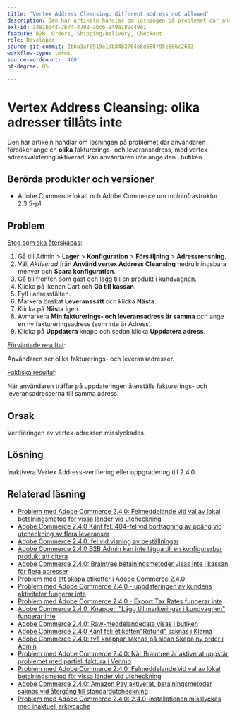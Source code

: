 ```yaml
---
title: 'Vertex Address Cleansing: different address not allowed'
description: Den här artikeln handlar om lösningen på problemet där användaren inte kan ange en fakturerings- och leveransadress som är **different** och Vertex-adressverifiering är aktiverad.
exl-id: a481b044-3b74-4792-abc6-249a182c49e1
feature: B2B, Orders, Shipping/Delivery, Checkout
role: Developer
source-git-commit: 2bba3af8919e1db8482764b8d688f95e606c2683
workflow-type: tm+mt
source-wordcount: '460'
ht-degree: 0%

---
```


# Vertex Address Cleansing: olika adresser tillåts inte

Den här artikeln handlar om lösningen på problemet där användaren försöker ange en **olika** fakturerings- och leveransadress, med vertex-adressvalidering aktiverad, kan användaren inte ange den i butiken.

## Berörda produkter och versioner

* Adobe Commerce lokalt och Adobe Commerce om molninfrastruktur 2.3.5-p1

## Problem

<u>Steg som ska återskapas</u>:

1. Gå till Admin > **Lager** > **Konfiguration** > **Försäljning** > **Adressrensning**.
1. Välj *Aktiverad* från **Använd vertex Address Cleansing** nedrullningsbara menyer och **Spara konfiguration**.
1. Gå till fronten som gäst och lägg till en produkt i kundvagnen.
1. Klicka på ikonen Cart och **Gå till kassan**.
1. Fyll i adressfälten.
1. Markera önskat **Leveranssätt** och klicka **Nästa**.
1. Klicka på **Nästa** igen.
1. Avmarkera **Min fakturerings- och leveransadress** **är samma** och ange en ny faktureringsadress (som inte är Adress).
1. Klicka på **Uppdatera** knapp och sedan klicka **Uppdatera adress**.

<u>Förväntade resultat</u>:

Användaren ser olika fakturerings- och leveransadresser.

<u>Faktiska resultat</u>:

När användaren träffar på uppdateringen återställs fakturerings- och leveransadresserna till samma adress.

## Orsak

Verifieringen av vertex-adressen misslyckades.

## Lösning

Inaktivera Vertex Address-verifiering eller uppgradering till 2.4.0.

## Relaterad läsning

* [Problem med Adobe Commerce 2.4.0: Felmeddelande vid val av lokal betalningsmetod för vissa länder vid utcheckning](/help/troubleshooting/payments/magento-2-4-0-checkout-error-selecting-local-payments.md)
* [Adobe Commerce 2.4.0 Känt fel: 404-fel vid borttagning av poäng vid utcheckning av flera leveranser](/help/troubleshooting/storefront/magento-2-4-0-404-error-removing-rewards-points-on-multi-shipping-checkout.md)
* [Adobe Commerce 2.4.0: fel vid visning av beställningar](/help/troubleshooting/storefront/magento-2-4-0-known-issue-orders-display-error.md)
* [Adobe Commerce 2.4.0 B2B Admin kan inte lägga till en konfigurerbar produkt att citera](/help/troubleshooting/miscellaneous/magento-2-4-0-b2b-admin-can-t-add-configurable-product-to-quote.md)
* [Adobe Commerce 2.4.0: Braintree betalningsmetoder visas inte i kassan för flera adresser](/help/troubleshooting/payments/magento-2-4-0-braintree-not-in-multiple-addresses-checkout.md)
* [Problem med att skapa etiketter i Adobe Commerce 2.4.0](/help/troubleshooting/known-issues-patches-attached/shipping-labels-creation-known-issue-in-magento-2-4-0.md)
* [Problem med Adobe Commerce 2.4.0 - uppdateringen av kundens aktiviteter fungerar inte](/help/troubleshooting/miscellaneous/magento-2-4-0-refresh-on-customer-activities-does-not-work.md)
* [Problem med Adobe Commerce 2.4.0 - Export Tax Rates fungerar inte](/help/troubleshooting/miscellaneous/magento-2-4-0-known-issue-export-tax-rates-does-not-work.md)
* [Adobe Commerce 2.4.0: Knappen &quot;Lägg till markeringar i kundvagnen&quot; fungerar inte](/help/troubleshooting/miscellaneous/magento-2-4-0-add-selections-to-my-cart-does-not-work.md)
* [Adobe Commerce 2.4.0: Raw-meddelandedata visas i butiken](/help/troubleshooting/storefront/magento-2-4-0-issue-storefront-raw-message-data-display.md)
* [Adobe Commerce 2.4.0 Känt fel: etiketten&quot;Refund&quot; saknas i Klarna](/help/troubleshooting/payments/magento-2-4-0-known-issue-missing-refund-label-in-klarna.md)
* [Adobe Commerce 2.4.0: två knappar saknas på sidan Skapa ny order i Admin](/help/troubleshooting/miscellaneous/magento-2-4-0-known-issue-create-new-order-buttons-missing.md)
* [Problem med Adobe Commerce 2.4.0: När Braintree är aktiverat uppstår problemet med partiell faktura i Venmo](/help/troubleshooting/payments/magento-2-4-0-2-4-1-enable-braintree-venmo-partial-invoice-issue.md)
* [Problem med Adobe Commerce 2.4.0: Felmeddelande vid val av lokal betalningsmetod för vissa länder vid utcheckning](/help/troubleshooting/payments/magento-2-4-0-checkout-error-selecting-local-payments.md)
* [Adobe Commerce 2.4.0: Amazon Pay aktiverat, betalningsmetoder saknas vid återgång till standardutcheckning](/help/troubleshooting/payments/magento-2-4-0-known-issue-amazon-pay-no-payment-methods.md)
* [Problem med Adobe Commerce 2.4.0: 2.4.0-installationen misslyckas med inaktuell arkivcache](/help/troubleshooting/installation-and-upgrade/magento-2-4-0-known-issue-2-4-0-installation-fails-with-outdated-stores-cache.md)
